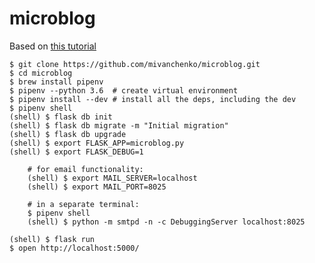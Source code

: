 # microblog
Based on [this tutorial](https://blog.miguelgrinberg.com/post/the-flask-mega-tutorial-part-i-hello-world)

```
$ git clone https://github.com/mivanchenko/microblog.git 
$ cd microblog
$ brew install pipenv
$ pipenv --python 3.6  # create virtual environment
$ pipenv install --dev # install all the deps, including the dev
$ pipenv shell
(shell) $ flask db init
(shell) $ flask db migrate -m "Initial migration"
(shell) $ flask db upgrade
(shell) $ export FLASK_APP=microblog.py
(shell) $ export FLASK_DEBUG=1

	# for email functionality:
	(shell) $ export MAIL_SERVER=localhost
	(shell) $ export MAIL_PORT=8025

	# in a separate terminal:
	$ pipenv shell
	(shell) $ python -m smtpd -n -c DebuggingServer localhost:8025

(shell) $ flask run
$ open http://localhost:5000/
```
